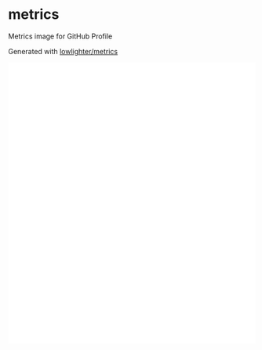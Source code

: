 # metrics
Metrics image for GitHub Profile

Generated with [lowlighter/metrics](https://github.com/lowlighter/metrics)

[![Metrics](https://raw.githubusercontent.com/mshrtsr/metrics/main/github-metrics.svg)](./github-metrics.svg)
